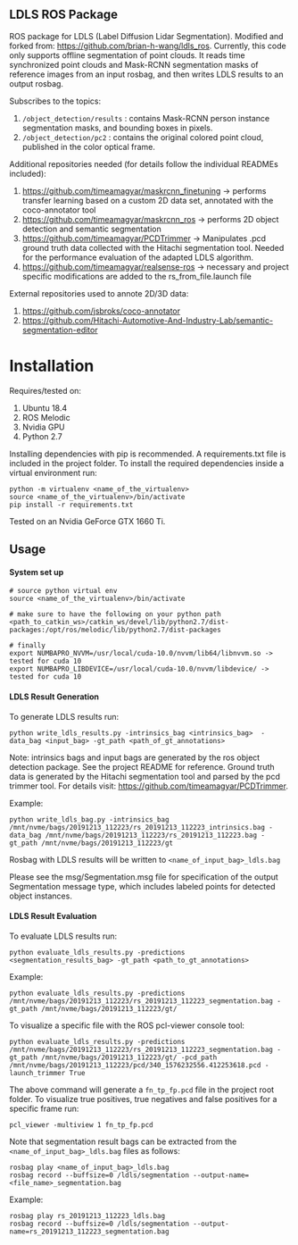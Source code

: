 ## LDLS ROS Package

ROS package for LDLS (Label Diffusion Lidar Segmentation). Modified and forked from: https://github.com/brian-h-wang/ldls_ros.
Currently, this code only supports offline segmentation of point clouds. It reads time synchronized point clouds and Mask-RCNN segmentation masks of reference images from an input rosbag, and then writes LDLS results to an output rosbag.


Subscribes to the topics:

1. ```/object_detection/results```   : contains Mask-RCNN person instance segmentation masks, and bounding boxes in pixels.
2. ```/object_detection/pc2```       : contains the original colored point cloud, published in the color optical frame. 

Additional repositories needed (for details follow the individual READMEs included):

1. https://github.com/timeamagyar/maskrcnn_finetuning -> performs transfer learning based on a custom 2D data set, annotated with the coco-annotator tool
2. https://github.com/timeamagyar/maskrcnn_ros -> performs 2D object detection and semantic segmentation 
3. https://github.com/timeamagyar/PCDTrimmer -> Manipulates .pcd ground truth data collected with the Hitachi segmentation tool. Needed for the performance evaluation of the adapted LDLS algorithm.
4. https://github.com/timeamagyar/realsense-ros -> necessary and project specific modifications are added to the rs_from_file.launch file

External repositories used to annote 2D/3D data:

1. https://github.com/jsbroks/coco-annotator
2. https://github.com/Hitachi-Automotive-And-Industry-Lab/semantic-segmentation-editor

# Installation

Requires/tested on:

1. Ubuntu 18.4 
2. ROS Melodic
3. Nvidia GPU
4. Python 2.7

Installing dependencies with pip is recommended. A requirements.txt file is included in the project folder. To install the required dependencies inside a virtual environment run:

```
python -m virtualenv <name_of_the_virtualenv>
source <name_of_the_virtualenv>/bin/activate
pip install -r requirements.txt
```
Tested on an Nvidia GeForce GTX 1660 Ti.


## Usage

#### System set up

```
# source python virtual env 
source <name_of_the_virtualenv>/bin/activate

# make sure to have the following on your python path
<path_to_catkin_ws>/catkin_ws/devel/lib/python2.7/dist-packages:/opt/ros/melodic/lib/python2.7/dist-packages

# finally
export NUMBAPRO_NVVM=/usr/local/cuda-10.0/nvvm/lib64/libnvvm.so -> tested for cuda 10
export NUMBAPRO_LIBDEVICE=/usr/local/cuda-10.0/nvvm/libdevice/ -> tested for cuda 10
```

#### LDLS Result Generation

To generate LDLS results run:
```
python write_ldls_results.py -intrinsics_bag <intrinsics_bag>  -data_bag <input_bag> -gt_path <path_of_gt_annotations>

```

Note: intrinsics bags and input bags are generated by the ros object detection package. See the project README for reference. Ground truth data is generated by the Hitachi segmentation tool and parsed by the pcd trimmer tool. For details visit: https://github.com/timeamagyar/PCDTrimmer.



Example:

```
python write_ldls_bag.py -intrinsics_bag /mnt/nvme/bags/20191213_112223/rs_20191213_112223_intrinsics.bag -data_bag /mnt/nvme/bags/20191213_112223/rs_20191213_112223.bag -gt_path /mnt/nvme/bags/20191213_112223/gt

```

Rosbag with LDLS results will be written to `<name_of_input_bag>_ldls.bag`

Please see the msg/Segmentation.msg file for specification of the output Segmentation message type, which includes labeled points for detected object instances.

#### LDLS Result Evaluation

To evaluate LDLS results run:

```
python evaluate_ldls_results.py -predictions <segmentation_results_bag> -gt_path <path_to_gt_annotations> 

```

Example:

```
python evaluate_ldls_results.py -predictions /mnt/nvme/bags/20191213_112223/rs_20191213_112223_segmentation.bag -gt_path /mnt/nvme/bags/20191213_112223/gt/

```

To visualize a specific file with the ROS pcl-viewer console tool:

```
python evaluate_ldls_results.py -predictions /mnt/nvme/bags/20191213_112223/rs_20191213_112223_segmentation.bag -gt_path /mnt/nvme/bags/20191213_112223/gt/ -pcd_path /mnt/nvme/bags/20191213_112223/pcd/340_1576232556.412253618.pcd -launch_trimmer True

```


The above command will generate a `fn_tp_fp.pcd` file in the project root folder. To visualize true positives, true negatives and false positives for a specific frame run:

```pcl_viewer -multiview 1 fn_tp_fp.pcd```



Note that segmentation result bags can be extracted from the `<name_of_input_bag>_ldls.bag` files as follows: 

```
rosbag play <name_of_input_bag>_ldls.bag
rosbag record --buffsize=0 /ldls/segmentation --output-name=<file_name>_segmentation.bag

```

Example: 



```
rosbag play rs_20191213_112223_ldls.bag
rosbag record --buffsize=0 /ldls/segmentation --output-name=rs_20191213_112223_segmentation.bag

```






